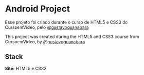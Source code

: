 
# Android Project

Esse projeto foi criado durante o curso de HTML5 e CSS3 do CursoemVideo, pelo [@gustavoguanabara](https://github.com/gustavoguanabara)

This project was created during the HTML5 and CSS3 course from CursoemVideo, by [@gustavoguanabara](https://github.com/gustavoguanabara)


## Stack

**Site:** HTML5 e CSS3

